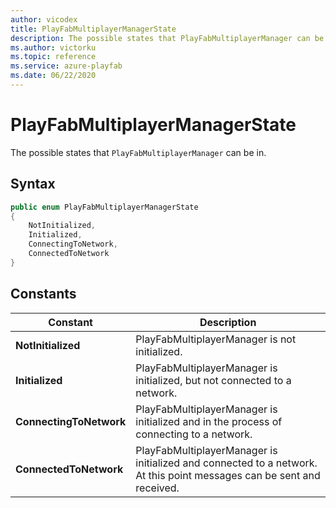 ```yaml
---
author: vicodex
title: PlayFabMultiplayerManagerState
description: The possible states that PlayFabMultiplayerManager can be in.
ms.author: victorku
ms.topic: reference
ms.service: azure-playfab
ms.date: 06/22/2020
---
```


# PlayFabMultiplayerManagerState

The possible states that `PlayFabMultiplayerManager` can be in.

## Syntax

```csharp
public enum PlayFabMultiplayerManagerState
{
    NotInitialized,
    Initialized,
    ConnectingToNetwork,
    ConnectedToNetwork
}
```

## Constants

| **Constant** | **Description** |
| --- | --- |
| **NotInitialized** | PlayFabMultiplayerManager is not initialized. |
| **Initialized** | PlayFabMultiplayerManager is initialized, but not connected to a network. |
| **ConnectingToNetwork** | PlayFabMultiplayerManager is initialized and in the process of connecting to a network. |
| **ConnectedToNetwork** | PlayFabMultiplayerManager is initialized and connected to a network. At this point messages can be sent and received. |

